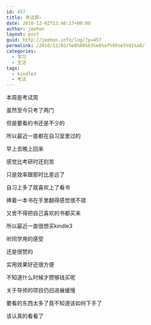 ```yaml
---
id: 457
title: 考试周~
date: 2010-12-02T13:46:17+00:00
author: jeehon
layout: post
guid: http://jeehon.info/log/?p=457
permalink: /2010/12/02/%e8%80%83%e8%af%95%e5%91%a8/
categories:
  - 学习
  - 生活
tags:
  - kindle3
  - 考试
---
```

本周是考试周
  
虽然至今只考了两门
  
但是要看的书还是不少的
  
所以最近一直都在自习室里过的
  
早上去晚上回来
  
感觉比考研时还刻苦
  
只是效率跟那时比差远了
  
自习上多了就喜欢上了看书
  
捧着一本书在手里翻得感觉很不错
  
又舍不得把自己喜欢的书都买来
  
所以最近一直很想买kindle3
  
听同学用的感受
  
还是很赞的
  
实用效果好还很方便
  
不知道什么时候才攒够钱买呢

关于导师的项目仍旧进展缓慢
  
要看的东西太多了竟不知道该如何下手了
  
该认真的看看了
